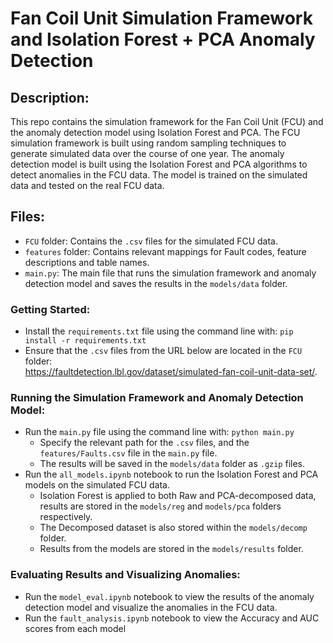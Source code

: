 # Fan Coil Unit Simulation Framework and Isolation Forest + PCA Anomaly Detection

## Description:

This repo contains the simulation framework for the Fan Coil Unit (FCU) and the anomaly detection model using Isolation Forest and PCA. The FCU simulation framework is built using random sampling techniques to generate simulated data over the course of one year. The anomaly detection model is built using the Isolation Forest and PCA algorithms to detect anomalies in the FCU data. The model is trained on the simulated data and tested on the real FCU data.

## Files:
- `FCU` folder: Contains the `.csv` files for the simulated FCU data.
- `features` folder: Contains relevant mappings for Fault codes, feature descriptions and table names. 
- `main.py`: The main file that runs the simulation framework and anomaly detection model and saves the results in the `models/data` folder. 


### Getting Started: 
- Install the `requirements.txt` file using the command line with: `pip install -r requirements.txt`
- Ensure that the `.csv` files from the URL below are located in the `FCU` folder: <br> https://faultdetection.lbl.gov/dataset/simulated-fan-coil-unit-data-set/.

### Running the Simulation Framework and Anomaly Detection Model:
- Run the `main.py` file using the command line with: `python main.py`
  - Specify the relevant path for the `.csv` files, and the `features/Faults.csv` file in the `main.py` file.
  - The results will be saved in the `models/data` folder as `.gzip` files.
- Run the `all_models.ipynb` notebook to run the Isolation Forest and PCA models on the simulated FCU data.
  - Isolation Forest is applied to both Raw and PCA-decomposed data, results are stored in the `models/reg` and `models/pca` folders respectively.
  - The Decomposed dataset is also stored within the `models/decomp` folder. 
  - Results from the models are stored in the `models/results` folder. 

### Evaluating Results and Visualizing Anomalies:
- Run the `model_eval.ipynb` notebook to view the results of the anomaly detection model and visualize the anomalies in the FCU data.
- Run the `fault_analysis.ipynb` notebook to view the Accuracy and AUC scores from each model 

